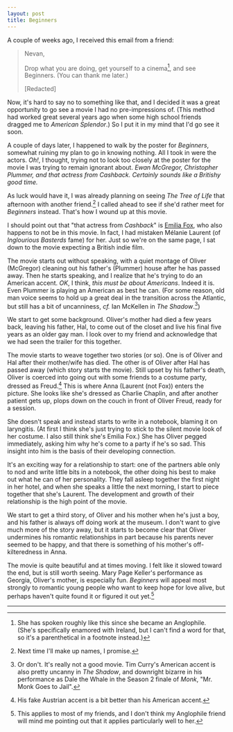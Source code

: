 ```yaml
---
layout: post
title: Beginners
---
```


A couple of weeks ago, I received this email from a friend:

> Nevan,
> 
> Drop what you are doing, get yourself to a cinema[^beginners1], and see Beginners. (You can thank me later.)
> 
> [Redacted]

Now, it's hard to say no to something like that, and I decided it was a great opportunity to go see a movie I had no pre-impressions of. (This method had worked great several years ago when some high school friends dragged me to <cite>American Splendor</cite>.) So I put it in my mind that I'd go see it soon.

A couple of days later, I happened to walk by the poster for <cite>Beginners</cite>, somewhat ruining my plan to go in knowing nothing. All I took in were the actors. *Oh!*, I thought, trying not to look too closely at the poster for the movie I was trying to remain ignorant about. *Ewan McGregor, Christopher Plummer, and that actress from <cite>Cashback</cite>. Certainly sounds like a Britishy good time.*

As luck would have it, I was already planning on seeing <cite>The Tree of Life</cite> that afternoon with another friend.[^beginners2] I called ahead to see if she'd rather meet for <cite>Beginners</cite> instead. That's how I wound up at this movie.

I should point out that "that actress from <cite>Cashback</cite>" is [Emilia Fox](http://www.imdb.com/name/nm0288976/), who also happens to not be in this movie. In fact, I had mistaken Mélanie Laurent (of <cite>Inglourious Basterds</cite> fame) for her. Just so we're on the same page, I sat down to the movie expecting a British indie film.

The movie starts out without speaking, with a quiet montage of Oliver (McGregor) cleaning out his father's (Plummer) house after he has passed away. Then he starts speaking, and I realize that he's trying to do an American accent. *OK*, I think, *this must be about Americans*. Indeed it is. Even Plummer is playing an American as best he can. (For some reason, old man voice seems to hold up a great deal in the transition across the Atlantic, but still has a bit of uncanniness, *cf.* Ian McKellen in <cite>The Shadow</cite>.[^beginners3])

We start to get some background. Oliver's mother had died a few years back, leaving his father, Hal, to come out of the closet and live his final five years as an older gay man. I look over to my friend and acknowledge that we had seen the trailer for this together.

The movie starts to weave together two stories (or so). One is of Oliver and Hal after their mother/wife has died. The other is of Oliver after Hal has passed away (which story starts the movie). Still upset by his father's death, Oliver is coerced into going out with some friends to a costume party, dressed as Freud.[^beginners4] This is where Anna (Laurent (not Fox)) enters the picture. She looks like she's dressed as Charlie Chaplin, and after another patient gets up, plops down on the couch in front of Oliver Freud, ready for a session.

She doesn't speak and instead starts to write in a notebook, blaming it on laryngitis. (At first I think she's just trying to stick to the silent movie look of her costume. I also still think she's Emilia Fox.) She has Oliver pegged immediately, asking him why he's come to a party if he's so sad. This insight into him is the basis of their developing connection.

It's an exciting way for a relationship to start: one of the partners able only to nod and write little bits in a notebook, the other doing his best to make out what he can of her personality. They fall asleep together the first night in her hotel, and when she speaks a little the next morning, I start to piece together that she's Laurent. The development and growth of their relationship is the high point of the movie.

We start to get a third story, of Oliver and his mother when he's just a boy, and his father is always off doing work at the museum. I don't want to give much more of the story away, but it starts to become clear that Oliver undermines his romantic relationships in part because his parents never seemed to be happy, and that there is something of his mother's off-kilteredness in Anna.

The movie is quite beautiful and at times moving. I felt like it slowed toward the end, but is still worth seeing. Mary Page Keller's performance as Georgia, Oliver's mother, is especially fun. <cite>Beginners</cite> will appeal most strongly to romantic young people who want to keep hope for love alive, but perhaps haven't quite found it or figured it out yet.[^beginners5]

<hr class="footnote" />

[^beginners1]: She has spoken roughly like this since she became an Anglophile. (She's specifically enamored with Ireland, but I can't find a word for that, so it's a parenthetical in a footnote instead.)

[^beginners2]: Next time I'll make up names, I promise.

[^beginners3]: Or don't. It's really not a good movie. Tim Curry's American accent is also pretty uncanny in <cite>The Shadow</cite>, and downright bizarre in his performance as Dale the Whale in the Season 2 finale of <cite>Monk</cite>, "Mr. Monk Goes to Jail".

[^beginners4]: His fake Austrian accent is a bit better than his American accent.

[^beginners5]: This applies to most of my friends, and I don't think my Anglophile friend will mind me pointing out that it applies particularly well to her.